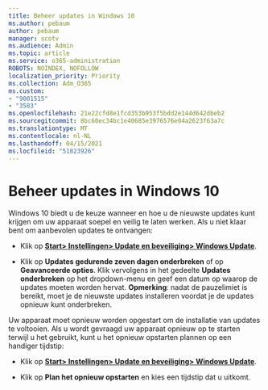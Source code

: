 ```yaml
---
title: Beheer updates in Windows 10
ms.author: pebaum
author: pebaum
manager: scotv
ms.audience: Admin
ms.topic: article
ms.service: o365-administration
ROBOTS: NOINDEX, NOFOLLOW
localization_priority: Priority
ms.collection: Adm_O365
ms.custom:
- "9001515"
- "3583"
ms.openlocfilehash: 21e22cfd8e1fcd353b953f5bdd2e144d642dbeb2
ms.sourcegitcommit: 8bc60ec34bc1e40685e3976576e04a2623f63a7c
ms.translationtype: MT
ms.contentlocale: nl-NL
ms.lasthandoff: 04/15/2021
ms.locfileid: "51823926"
---
```

# <a name="manage-updates-in-windows-10"></a>Beheer updates in Windows 10

Windows 10 biedt u de keuze wanneer en hoe u de nieuwste updates kunt krijgen om uw apparaat soepel en veilig te laten werken. Als u niet klaar bent om aanbevolen updates te ontvangen:

- Klik op **[ Start> Instellingen> Update en beveiliging> Windows Update](ms-settings:windowsupdate)**.

- Klik op **Updates gedurende zeven dagen onderbreken** of op **Geavanceerde opties**. Klik vervolgens in het gedeelte **Updates onderbreken** op het dropdown-menu en geef een datum op waarop de updates moeten worden hervat. **Opmerking**: nadat de pauzelimiet is bereikt, moet je de nieuwste updates installeren voordat je de updates opnieuw kunt onderbreken.

Uw apparaat moet opnieuw worden opgestart om de installatie van updates te voltooien. Als u wordt gevraagd uw apparaat opnieuw op te starten terwijl u het gebruikt, kunt u het opnieuw opstarten plannen op een handiger tijdstip:

- Klik op **[ Start> Instellingen> Update en beveiliging> Windows Update](ms-settings:windowsupdate)**.

- Klik op **Plan het opnieuw opstarten** en kies een tijdstip dat u uitkomt.
